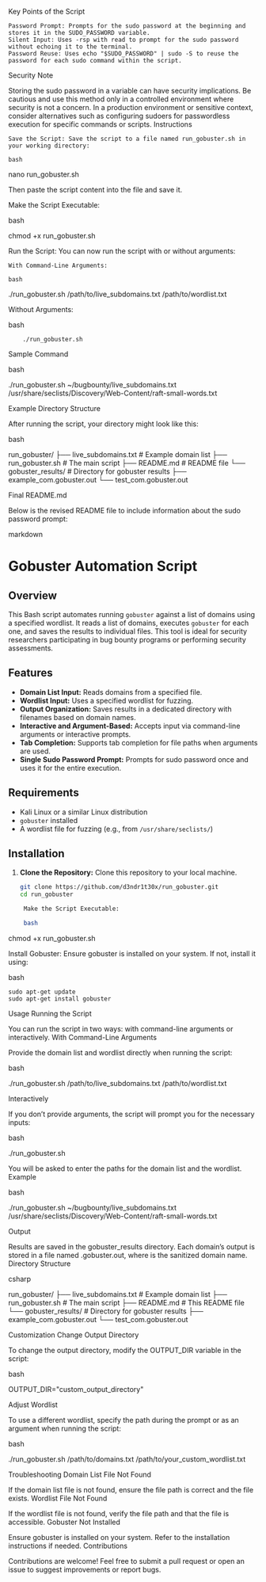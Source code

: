 Key Points of the Script

    Password Prompt: Prompts for the sudo password at the beginning and stores it in the SUDO_PASSWORD variable.
    Silent Input: Uses -rsp with read to prompt for the sudo password without echoing it to the terminal.
    Password Reuse: Uses echo "$SUDO_PASSWORD" | sudo -S to reuse the password for each sudo command within the script.

Security Note

Storing the sudo password in a variable can have security implications. Be cautious and use this method only in a controlled environment where security is not a concern. In a production environment or sensitive context, consider alternatives such as configuring sudoers for passwordless execution for specific commands or scripts.
Instructions

    Save the Script: Save the script to a file named run_gobuster.sh in your working directory:

    bash

nano run_gobuster.sh

Then paste the script content into the file and save it.

Make the Script Executable:

bash

chmod +x run_gobuster.sh

Run the Script:
You can now run the script with or without arguments:

    With Command-Line Arguments:

    bash

./run_gobuster.sh /path/to/live_subdomains.txt /path/to/wordlist.txt

Without Arguments:

bash

        ./run_gobuster.sh

Sample Command

bash

./run_gobuster.sh ~/bugbounty/live_subdomains.txt /usr/share/seclists/Discovery/Web-Content/raft-small-words.txt

Example Directory Structure

After running the script, your directory might look like this:

bash

run_gobuster/
├── live_subdomains.txt        # Example domain list
├── run_gobuster.sh            # The main script
├── README.md                  # README file
└── gobuster_results/          # Directory for gobuster results
    ├── example_com.gobuster.out
    └── test_com.gobuster.out

Final README.md

Below is the revised README file to include information about the sudo password prompt:

markdown

# Gobuster Automation Script

## Overview

This Bash script automates running `gobuster` against a list of domains using a specified wordlist. It reads a list of domains, executes `gobuster` for each one, and saves the results to individual files. This tool is ideal for security researchers participating in bug bounty programs or performing security assessments.

## Features

- **Domain List Input:** Reads domains from a specified file.
- **Wordlist Input:** Uses a specified wordlist for fuzzing.
- **Output Organization:** Saves results in a dedicated directory with filenames based on domain names.
- **Interactive and Argument-Based:** Accepts input via command-line arguments or interactive prompts.
- **Tab Completion:** Supports tab completion for file paths when arguments are used.
- **Single Sudo Password Prompt:** Prompts for sudo password once and uses it for the entire execution.

## Requirements

- Kali Linux or a similar Linux distribution
- `gobuster` installed
- A wordlist file for fuzzing (e.g., from `/usr/share/seclists/`)

## Installation

1. **Clone the Repository:**
   Clone this repository to your local machine.

   ```bash
   git clone https://github.com/d3ndr1t30x/run_gobuster.git
   cd run_gobuster

    Make the Script Executable:

    bash

chmod +x run_gobuster.sh

Install Gobuster:
Ensure gobuster is installed on your system. If not, install it using:

bash

    sudo apt-get update
    sudo apt-get install gobuster

Usage
Running the Script

You can run the script in two ways: with command-line arguments or interactively.
With Command-Line Arguments

Provide the domain list and wordlist directly when running the script:

bash

./run_gobuster.sh /path/to/live_subdomains.txt /path/to/wordlist.txt

Interactively

If you don’t provide arguments, the script will prompt you for the necessary inputs:

bash

./run_gobuster.sh

You will be asked to enter the paths for the domain list and the wordlist.
Example

bash

./run_gobuster.sh ~/bugbounty/live_subdomains.txt /usr/share/seclists/Discovery/Web-Content/raft-small-words.txt

Output

Results are saved in the gobuster_results directory. Each domain’s output is stored in a file named <domain>.gobuster.out, where <domain> is the sanitized domain name.
Directory Structure

csharp

run_gobuster/
├── live_subdomains.txt        # Example domain list
├── run_gobuster.sh            # The main script
├── README.md                  # This README file
└── gobuster_results/          # Directory for gobuster results
    ├── example_com.gobuster.out
    └── test_com.gobuster.out

Customization
Change Output Directory

To change the output directory, modify the OUTPUT_DIR variable in the script:

bash

OUTPUT_DIR="custom_output_directory"

Adjust Wordlist

To use a different wordlist, specify the path during the prompt or as an argument when running the script:

bash

./run_gobuster.sh /path/to/domains.txt /path/to/your_custom_wordlist.txt

Troubleshooting
Domain List File Not Found

If the domain list file is not found, ensure the file path is correct and the file exists.
Wordlist File Not Found

If the wordlist file is not found, verify the file path and that the file is accessible.
Gobuster Not Installed

Ensure gobuster is installed on your system. Refer to the installation instructions if needed.
Contributions

Contributions are welcome! Feel free to submit a pull request or open an issue to suggest improvements or report bugs.
